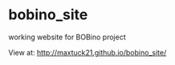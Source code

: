 bobino_site
===========

working website for BOBino project

View at: http://maxtuck21.github.io/bobino_site/
